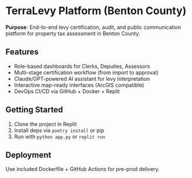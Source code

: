 # TerraLevy Platform (Benton County)

**Purpose**: End-to-end levy certification, audit, and public communication platform for property tax assessment in Benton County.

## Features
- Role-based dashboards for Clerks, Deputies, Assessors
- Multi-stage certification workflow (from import to approval)
- Claude/GPT-powered AI assistant for levy interpretation
- Interactive map-ready interfaces (ArcGIS compatible)
- DevOps CI/CD via GitHub + Docker + Replit

## Getting Started
1. Clone the project in Replit
2. Install deps via `poetry install` or pip
3. Run with `python app.py` or `replit run`

## Deployment
Use included Dockerfile + GitHub Actions for pre-prod delivery.